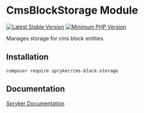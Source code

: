 # CmsBlockStorage Module
[![Latest Stable Version](https://poser.pugx.org/spryker/cms-block-storage/v/stable.svg)](https://packagist.org/packages/spryker/cms-block-storage)
[![Minimum PHP Version](https://img.shields.io/badge/php-%3E%3D%207.4-8892BF.svg)](https://php.net/)

Manages storage for cms block entities.

## Installation

```
composer require spryker/cms-block-storage
```

## Documentation

[Spryker Documentation](https://spryker.github.io)
